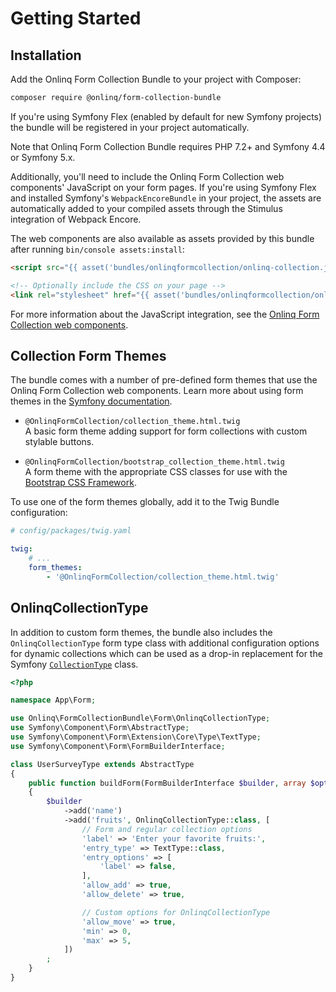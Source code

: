 # Getting Started

## Installation

Add the Onlinq Form Collection Bundle to your project with Composer:

```bash
composer require @onlinq/form-collection-bundle
```

If you're using Symfony Flex (enabled by default for new Symfony projects) the
bundle will be registered in your project automatically.

Note that Onlinq Form Collection Bundle requires PHP 7.2+ and Symfony 4.4 or
Symfony 5.x.

Additionally, you'll need to include the Onlinq Form Collection web components'
JavaScript on your form pages. If you're using Symfony Flex and installed
Symfony's `WebpackEncoreBundle` in your project, the assets are automatically
added to your compiled assets through the Stimulus integration of Webpack Encore.

The web components are also available as assets provided by this bundle after
running `bin/console assets:install`:

```html
<script src="{{ asset('bundles/onlinqformcollection/onlinq-collection.js') }}"></script>

<!-- Optionally include the CSS on your page -->
<link rel="stylesheet" href="{{ asset('bundles/onlinqformcollection/onlinq-collection.css') }}">
```

For more information about the JavaScript integration, see the [Onlinq Form Collection web components][component].

## Collection Form Themes

The bundle comes with a number of pre-defined form themes that use the Onlinq
Form Collection web components. Learn more about using form themes in the
[Symfony documentation][form-themes].

- `@OnlinqFormCollection/collection_theme.html.twig`  
  A basic form theme adding support for form collections with custom stylable
  buttons.

- `@OnlinqFormCollection/bootstrap_collection_theme.html.twig`  
  A form theme with the appropriate CSS classes for use with the [Bootstrap CSS Framework][bootstrap].

To use one of the form themes globally, add it to the Twig Bundle configuration:

```yaml
# config/packages/twig.yaml

twig:
    # ...
    form_themes:
        - '@OnlinqFormCollection/collection_theme.html.twig'
```

## OnlinqCollectionType

In addition to custom form themes, the bundle also includes the `OnlinqCollectionType`
form type class with additional configuration options for dynamic collections
which can be used as a drop-in replacement for the Symfony [`CollectionType`][collection-type]
class.

```php
<?php

namespace App\Form;

use Onlinq\FormCollectionBundle\Form\OnlinqCollectionType;
use Symfony\Component\Form\AbstractType;
use Symfony\Component\Form\Extension\Core\Type\TextType;
use Symfony\Component\Form\FormBuilderInterface;

class UserSurveyType extends AbstractType
{
    public function buildForm(FormBuilderInterface $builder, array $options): void
    {
        $builder
            ->add('name')
            ->add('fruits', OnlinqCollectionType::class, [
                // Form and regular collection options
                'label' => 'Enter your favorite fruits:',
                'entry_type' => TextType::class,
                'entry_options' => [
                    'label' => false,
                ],
                'allow_add' => true,
                'allow_delete' => true,

                // Custom options for OnlinqCollectionType
                'allow_move' => true,
                'min' => 0,
                'max' => 5,
            ])
        ;
    }
}
```

[component]: https://github.com/onlinq/form-collection
[bootstrap]: https://getbootstrap.com/
[form-themes]: https://symfony.com/doc/current/form/form_themes.html
[collection-type]: https://symfony.com/doc/current/reference/forms/types/collection.html
